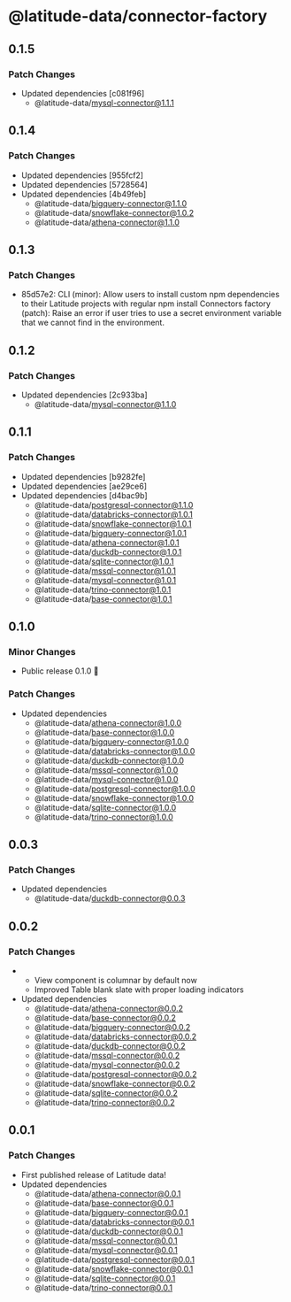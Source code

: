 # @latitude-data/connector-factory

## 0.1.5

### Patch Changes

- Updated dependencies [c081f96]
  - @latitude-data/mysql-connector@1.1.1

## 0.1.4

### Patch Changes

- Updated dependencies [955fcf2]
- Updated dependencies [5728564]
- Updated dependencies [4b49feb]
  - @latitude-data/bigquery-connector@1.1.0
  - @latitude-data/snowflake-connector@1.0.2
  - @latitude-data/athena-connector@1.1.0

## 0.1.3

### Patch Changes

- 85d57e2: CLI (minor): Allow users to install custom npm dependencies to their Latitude projects with regular npm install
  Connectors factory (patch): Raise an error if user tries to use a secret environment variable that we cannot find in the environment.

## 0.1.2

### Patch Changes

- Updated dependencies [2c933ba]
  - @latitude-data/mysql-connector@1.1.0

## 0.1.1

### Patch Changes

- Updated dependencies [b9282fe]
- Updated dependencies [ae29ce6]
- Updated dependencies [d4bac9b]
  - @latitude-data/postgresql-connector@1.1.0
  - @latitude-data/databricks-connector@1.0.1
  - @latitude-data/snowflake-connector@1.0.1
  - @latitude-data/bigquery-connector@1.0.1
  - @latitude-data/athena-connector@1.0.1
  - @latitude-data/duckdb-connector@1.0.1
  - @latitude-data/sqlite-connector@1.0.1
  - @latitude-data/mssql-connector@1.0.1
  - @latitude-data/mysql-connector@1.0.1
  - @latitude-data/trino-connector@1.0.1
  - @latitude-data/base-connector@1.0.1

## 0.1.0

### Minor Changes

- Public release 0.1.0 🎉

### Patch Changes

- Updated dependencies
  - @latitude-data/athena-connector@1.0.0
  - @latitude-data/base-connector@1.0.0
  - @latitude-data/bigquery-connector@1.0.0
  - @latitude-data/databricks-connector@1.0.0
  - @latitude-data/duckdb-connector@1.0.0
  - @latitude-data/mssql-connector@1.0.0
  - @latitude-data/mysql-connector@1.0.0
  - @latitude-data/postgresql-connector@1.0.0
  - @latitude-data/snowflake-connector@1.0.0
  - @latitude-data/sqlite-connector@1.0.0
  - @latitude-data/trino-connector@1.0.0

## 0.0.3

### Patch Changes

- Updated dependencies
  - @latitude-data/duckdb-connector@0.0.3

## 0.0.2

### Patch Changes

- - View component is columnar by default now
  - Improved Table blank slate with proper loading indicators
- Updated dependencies
  - @latitude-data/athena-connector@0.0.2
  - @latitude-data/base-connector@0.0.2
  - @latitude-data/bigquery-connector@0.0.2
  - @latitude-data/databricks-connector@0.0.2
  - @latitude-data/duckdb-connector@0.0.2
  - @latitude-data/mssql-connector@0.0.2
  - @latitude-data/mysql-connector@0.0.2
  - @latitude-data/postgresql-connector@0.0.2
  - @latitude-data/snowflake-connector@0.0.2
  - @latitude-data/sqlite-connector@0.0.2
  - @latitude-data/trino-connector@0.0.2

## 0.0.1

### Patch Changes

- First published release of Latitude data!
- Updated dependencies
  - @latitude-data/athena-connector@0.0.1
  - @latitude-data/base-connector@0.0.1
  - @latitude-data/bigquery-connector@0.0.1
  - @latitude-data/databricks-connector@0.0.1
  - @latitude-data/duckdb-connector@0.0.1
  - @latitude-data/mssql-connector@0.0.1
  - @latitude-data/mysql-connector@0.0.1
  - @latitude-data/postgresql-connector@0.0.1
  - @latitude-data/snowflake-connector@0.0.1
  - @latitude-data/sqlite-connector@0.0.1
  - @latitude-data/trino-connector@0.0.1
